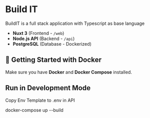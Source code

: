 # Build IT

BuildIT is a full stack application with Typescript as base language

- **Nuxt 3** (Frontend - `/web`)
- **Node.js API** (Backend - `/api`)
- **PostgreSQL** (Database - Dockerized)

## 🐳 Getting Started with Docker

Make sure you have **Docker** and **Docker Compose** installed.

## Run in Development Mode

Copy Env Template to .env in API

docker-compose up --build
